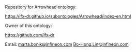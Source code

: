 Repository for Arrowhead ontology:

https://ifx-dr.github.io/subontologies/Arrowhead/index-en.html

Owner of this ontology:

https://github.com/ifx-dr

Email: marta.bonik@infineon.com
       Bo-Hong.Lin@infineon.com
